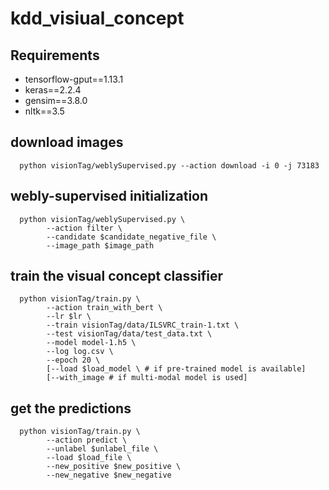 # kdd_visiual_concept

## Requirements
  + tensorflow-gput==1.13.1
  + keras==2.2.4
  + gensim==3.8.0
  + nltk==3.5

## download images
```
  python visionTag/weblySupervised.py --action download -i 0 -j 73183
```

## webly-supervised initialization
```
  python visionTag/weblySupervised.py \
        --action filter \
        --candidate $candidate_negative_file \
        --image_path $image_path
```

## train the visual concept classifier
```
  python visionTag/train.py \
        --action train_with_bert \
        --lr $lr \
        --train visionTag/data/ILSVRC_train-1.txt \
        --test visionTag/data/test_data.txt \
        --model model-1.h5 \
        --log log.csv \
        --epoch 20 \
        [--load $load_model \ # if pre-trained model is available]
        [--with_image # if multi-modal model is used]
```

## get the predictions
```
  python visionTag/train.py \
        --action predict \
        --unlabel $unlabel_file \
        --load $load_file \
        --new_positive $new_positive \
        --new_negative $new_negative
```